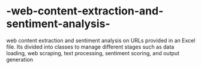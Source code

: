 # -web-content-extraction-and-sentiment-analysis-
 web content extraction and sentiment analysis on URLs provided in an Excel file. Its divided into classes to manage different stages such as data loading, web scraping, text processing, sentiment scoring, and output generation
